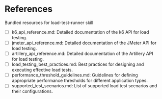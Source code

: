 # References

Bundled resources for load-test-runner skill

- [ ] k6_api_reference.md: Detailed documentation of the k6 API for load testing.
- [ ] jmeter_api_reference.md: Detailed documentation of the JMeter API for load testing.
- [ ] artillery_api_reference.md: Detailed documentation of the Artillery API for load testing.
- [ ] load_testing_best_practices.md: Best practices for designing and executing effective load tests.
- [ ] performance_threshold_guidelines.md: Guidelines for defining appropriate performance thresholds for different application types.
- [ ] supported_test_scenarios.md: List of supported load test scenarios and their configurations.
